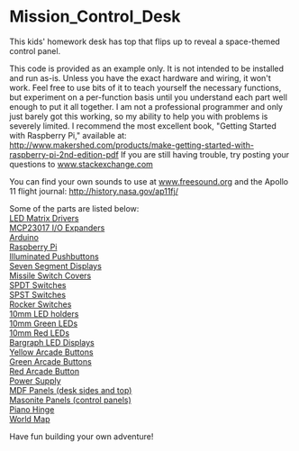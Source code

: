 Mission_Control_Desk
==============

This kids' homework desk has top that flips up to reveal a space-themed control panel. 

This code is provided as an example only. It is not intended to be installed and run as-is. Unless you have the exact hardware and wiring, it won't work. Feel free to use bits of it to teach yourself the necessary functions, but experiment on a per-function basis until you understand each part well enough to put it all together. I am not a professional programmer and only just barely got this working, so my ability to help you with problems is severely limited. I recommend the most excellent book, "Getting Started with Raspberry Pi," available at: http://www.makershed.com/products/make-getting-started-with-raspberry-pi-2nd-edition-pdf If you are still having trouble, try posting your questions to www.stackexchange.com

You can find your own sounds to use at www.freesound.org and the Apollo 11 flight journal: http://history.nasa.gov/ap11fj/

Some of the parts are listed below:
<br><a href="http://www.adafruit.com/products/1427">LED Matrix Drivers</a>
<br><a href="http://www.adafruit.com/products/732">MCP23017 I/O Expanders</a> 
<br><a href="http://www.adafruit.com/products/501">Arduino</a>
<br><a href="http://www.adafruit.com/products/998">Raspberry Pi</a>
<br><a href="http://www.adafruit.com/products/491">Illuminated Pushbuttons</a> 
<br><a href="https://www.sparkfun.com/products/11405">Seven Segment Displays</a>
<br><a href="https://www.sparkfun.com/products/9278">Missile Switch Covers</a>
<br><a href="http://www.newark.com/multicomp/mcr13-7-05/switch-toggle-spdt-10a-125vac/dp/94T9288?ost=MCR13-7-05">SPDT Switches</a>
<br><a href="http://www.newark.com/multicomp/mcr13-5-01/switch-toggle-spst-10a-125vac/dp/94T9281?ost=MCR13-5-01">SPST Switches</a>
<br><a href="http://www.mouser.com/ProductDetail/CW-Industries/GRS-2011-2600/?qs=sGAEpiMZZMtNT9UGfLL4eOd3cDQgL8vMLSrsYhJeoyk%3d">Rocker Switches</a>
<br><a href="http://www.newark.com/kingbright/rtf-1090/mounting-clip-10mm-led/dp/97K8981?ost=RTF-1090">10mm LED holders</a>
<br><a href="http://www.adafruit.com/products/844">10mm Green LEDs</a>
<br><a href="http://www.adafruit.com/products/845">10mm Red LEDs</a>
<br><a href="http://www.adafruit.com/products/1719">Bargraph LED Displays</a> 
<br><a href="http://www.adafruit.com/product/474">Yellow Arcade Buttons</a>
<br><a href="http://www.adafruit.com/product/475">Green Arcade Buttons</a>
<br><a href="http://www.adafruit.com/product/473">Red Arcade Button</a>
<br><a href="http://www.adafruit.com/product/658">Power Supply</a>
<br><a href="http://www.homedepot.com/p/Unbranded-3-4-in-x-2-ft-x-4-ft-Medium-Density-Fiberboard-1508112/202089064">MDF Panels (desk sides and top)</a>
<br><a href="http://www.homedepot.com/p/Project-Panels-1-8-in-x-2-ft-x-4-ft-Hardboard-Tempered-7005015/202088786">Masonite Panels (control panels)</a>
<br><a href="http://www.homedepot.com/p/Everbilt-1-1-2-in-x-48-in-Bright-Nickel-Continuous-Hinge-15372/202034038">Piano Hinge</a>
<br><a href="http://www.casa.com/p/wallpops-world-dry-erase-maps-wall-applique-multicolor-437544">World Map</a>

Have fun building your own adventure!
